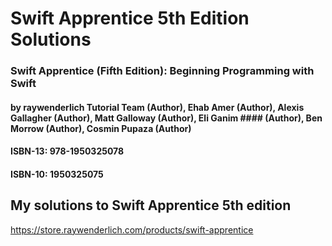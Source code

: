 # Swift Apprentice 5th Edition Solutions
### Swift Apprentice (Fifth Edition): Beginning Programming with Swift
#### by raywenderlich Tutorial Team (Author), Ehab Amer (Author), Alexis Gallagher (Author), Matt Galloway (Author), Eli Ganim #### (Author), Ben Morrow (Author), Cosmin Pupaza (Author)
#### ISBN-13: 978-1950325078
#### ISBN-10: 1950325075
## My solutions to Swift Apprentice 5th edition

https://store.raywenderlich.com/products/swift-apprentice
